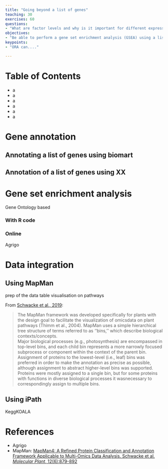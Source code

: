 ```yaml
---
title: "Going beyond a list of genes"
teaching: 30
exercises: 60 
questions:
- "What are factor levels and why is it important for different expression analysis?"
objectives:
- "Be able to perform a gene set enrichment analysis (GSEA) using a list of differentially expressed genes."
keypoints:
- "ORA can...."

---
```


# Table of Contents
- a
- a
- a
- a
- a
- a

# Gene annotation

## Annotating a list of genes using biomart

## Annotation of a list of genes using XX

# Gene set enrichment analysis 
Gene Ontology based

### With R code

### Online
Agrigo

# Data integration

## Using MapMan 
prep of the data table
visualisation on pathways

From [Schwacke et al., 2019](https://doi.org/10.1016/j.molp.2019.01.003):
> The MapMan framework was developed specifically for plants with the design goal to facilitate the visualization of omicsdata on plant pathways (Thimm et al., 2004). 
> MapMan uses a simple hierarchical tree structure of terms referred to as ‘‘bins,’’ which describe biological contexts/concepts.   
> Major biological processes (e.g., photosynthesis) are encompassed in top-level bins, and each child bin represents a more narrowly focused subprocess or component 
> within the context of the parent bin. Assignment of proteins to the lowest-level (i.e., leaf) bins was preferred in order to make the annotation as precise as 
> possible, although assignment to abstract higher-level bins was supported.   
> Proteins were mostly assigned to a single bin, but for some proteins with functions in diverse biological processes it wasnecessary to correspondingly assign to multiple bins.

## Using iPath
KeggKOALA 





# References
* Agrigo  
* MapMan: [MapMan4: A Refined Protein Classification and Annotation Framework Applicable to Multi-Omics Data Analysis. Schwacke et al. _Molecular Plant_, 12(6):879-892](https://doi.org/10.1016/j.molp.2019.01.003)

